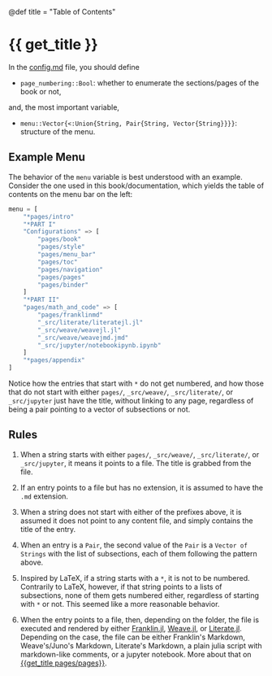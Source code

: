 @def title = "Table of Contents"

# {{ get_title }}

In the [config.md](https://raw.githubusercontent.com/rmsrosa/booksjl-franklin-template/main/config.md) file, you should define

* `page_numbering::Bool`: whether to enumerate the sections/pages of the book or not,

and, the most important variable,

* `menu::Vector{<:Union{String, Pair{String, Vector{String}}}}`: structure of the menu.

## Example Menu

The behavior of the `menu` variable is best understood with an example. Consider the one used in this book/documentation, which yields the table of contents on the menu bar on the left:

```julia
menu = [
    "*pages/intro"
    "*PART I"
    "Configurations" => [
        "pages/book"
        "pages/style"
        "pages/menu_bar"
        "pages/toc"
        "pages/navigation"
        "pages/pages"
        "pages/binder"
    ]
    "*PART II"
    "pages/math_and_code" => [
        "pages/franklinmd"
        "_src/literate/literatejl.jl"
        "_src/weave/weavejl.jl"
        "_src/weave/weavejmd.jmd"
        "_src/jupyter/notebookipynb.ipynb"
    ]
    "*pages/appendix"
]
```

Notice how the entries that start with `*` do not get numbered, and how those that do not start with either `pages/`, `_src/weave/`, `_src/literate/`, or `_src/jupyter` just have the title, without linking to any page, regardless of being a pair pointing to a vector of subsections or not.

## Rules

1. When a string starts with either `pages/`, `_src/weave/`, `_src/literate/`, or `_src/jupyter`, it means it points to a file. The title is grabbed from the file.

1. If an entry points to a file but has no extension, it is assumed to have the `.md` extension.

1. When a string does not start with either of the prefixes above, it is assumed it does not point to any content file, and simply contains the title of the entry.

1. When an entry is a `Pair`, the second value of the `Pair` is a `Vector of Strings` with the list of subsections, each of them following the pattern above.

1. Inspired by LaTeX, if a string starts with a `*`, it is not to be numbered. Contrarily to LaTeX, however, if that string points to a lists of subsections, none of them gets numbered either, regardless of starting with `*` or not. This seemed like a more reasonable behavior.

1. When the entry points to a file, then, depending on the folder, the file is executed and rendered by either [Franklin.jl](https://github.com/tlienart/Franklin.jl), [Weave.jl](https://github.com/JunoLab/Weave.jl), or [Literate.jl](https://github.com/fredrikekre/Literate.jl). Depending on the case, the file can be either Franklin's Markdown, Weave's/Juno's Markdown, Literate's Markdown, a plain julia script with markdown-like comments, or a jupyter notebook. More about that on [{{get_title pages/pages}}](/pages/pages).
